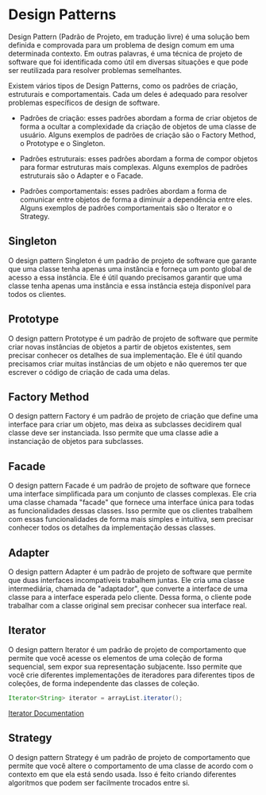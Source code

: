 # Design Patterns
Design Pattern (Padrão de Projeto, em tradução livre) é uma solução bem definida e comprovada para um problema de design comum em uma determinada contexto. Em outras palavras, é uma técnica de projeto de software que foi identificada como útil em diversas situações e que pode ser reutilizada para resolver problemas semelhantes.

Existem vários tipos de Design Patterns, como os padrões de criação, estruturais e comportamentais. Cada um deles é adequado para resolver problemas específicos de design de software. 

- Padrões de criação: esses padrões abordam a forma de criar objetos de forma a ocultar a complexidade da criação de objetos de uma classe de usuário. Alguns exemplos de padrões de criação são o Factory Method, o Prototype e o Singleton.

- Padrões estruturais: esses padrões abordam a forma de compor objetos para formar estruturas mais complexas. Alguns exemplos de padrões estruturais são o Adapter e o Facade.

- Padrões comportamentais: esses padrões abordam a forma de comunicar entre objetos de forma a diminuir a dependência entre eles. Alguns exemplos de padrões comportamentais são o Iterator e o Strategy.

## Singleton
O design pattern Singleton é um padrão de projeto de software que garante que uma classe tenha apenas uma instância e forneça um ponto global de acesso a essa instância. Ele é útil quando precisamos garantir que uma classe tenha apenas uma instância e essa instância esteja disponível para todos os clientes.

## Prototype
O design pattern Prototype é um padrão de projeto de software que permite criar novas instâncias de objetos a partir de objetos existentes, sem precisar conhecer os detalhes de sua implementação. Ele é útil quando precisamos criar muitas instâncias de um objeto e não queremos ter que escrever o código de criação de cada uma delas.

## Factory Method
O design pattern Factory é um padrão de projeto de criação que define uma interface para criar um objeto, mas deixa as subclasses decidirem qual classe deve ser instanciada. Isso permite que uma classe adie a instanciação de objetos para subclasses.

## Facade
O design pattern Facade é um padrão de projeto de software que fornece uma interface simplificada para um conjunto de classes complexas. Ele cria uma classe chamada "facade" que fornece uma interface única para todas as funcionalidades dessas classes. Isso permite que os clientes trabalhem com essas funcionalidades de forma mais simples e intuitiva, sem precisar conhecer todos os detalhes da implementação dessas classes.

## Adapter
O design pattern Adapter é um padrão de projeto de software que permite que duas interfaces incompatíveis trabalhem juntas. Ele cria uma classe intermediária, chamada de "adaptador", que converte a interface de uma classe para a interface esperada pelo cliente. Dessa forma, o cliente pode trabalhar com a classe original sem precisar conhecer sua interface real.

## Iterator
O design pattern Iterator é um padrão de projeto de comportamento que permite que você acesse os elementos de uma coleção de forma sequencial, sem expor sua representação subjacente. Isso permite que você crie diferentes implementações de iteradores para diferentes tipos de coleções, de forma independente das classes de coleção.

```java
Iterator<String> iterator = arrayList.iterator();
```
[Iterator Documentation](https://docs.oracle.com/en/java/javase/11/docs/api/java.base/java/util/Iterator.html)

## Strategy
O design pattern Strategy é um padrão de projeto de comportamento que permite que você altere o comportamento de uma classe de acordo com o contexto em que ela está sendo usada. Isso é feito criando diferentes algoritmos que podem ser facilmente trocados entre si.
